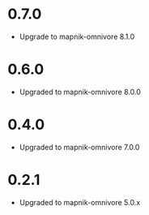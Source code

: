 # 0.7.0

- Upgrade to mapnik-omnivore 8.1.0

# 0.6.0

- Upgraded to mapnik-omnivore 8.0.0

# 0.4.0

- Upgraded to mapnik-omnivore 7.0.0


# 0.2.1

- Upgraded to mapnik-omnivore 5.0.x
